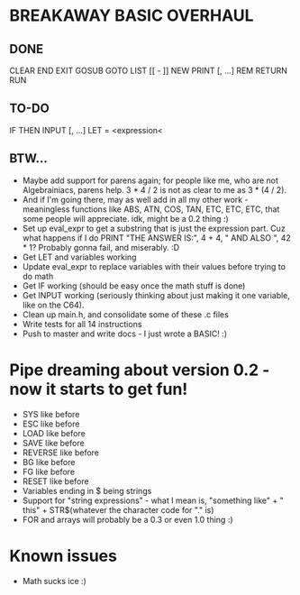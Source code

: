 # BREAKAWAY BASIC OVERHAUL

## DONE

CLEAR
END
EXIT
GOSUB <expression>
GOTO <expression>
LIST [<number>[ - <number>]]
NEW
PRINT <expression>[, <expression>...]
REM <comment>
RETURN
RUN

## TO-DO

IF <conditions> THEN <number or statement>
INPUT <variable>[, <variable>...]
LET <variable> = <expression<

## BTW...

* Maybe add support for parens again; for people like me, who are not Algebrainiacs, parens help.  3 * 4 / 2 is not as clear to me as 3 * (4 / 2).
* And if I'm going there, may as well add in all my other work - meaningless functions like ABS, ATN, COS, TAN, ETC, ETC, ETC, that some people will appreciate.  idk, might be a 0.2 thing :)
* Set up eval_expr to get a substring that is just the expression part.  Cuz what happens if I do PRINT "THE ANSWER IS:", 4 + 4, " AND ALSO ", 42 * 1?  Probably gonna fail, and miserably. :D
* Get LET and variables working
* Update eval_expr to replace variables with their values before trying to do math
* Get IF working (should be easy once the math stuff is done)
* Get INPUT working (seriously thinking about just making it one variable, like on the C64).
* Clean up main.h, and consolidate some of these .c files
* Write tests for all 14 instructions
* Push to master and write docs - I just wrote a BASIC! :)

# Pipe dreaming about version 0.2 - now it starts to get fun!

* SYS <string> like before
* ESC <string> like before
* LOAD <string> like before
* SAVE <string> like before
* REVERSE like before
* BG like before
* FG like before
* RESET like before
* Variables ending in $ being strings
* Support for "string expressions" - what I mean is, "something like" + " this" + STR$(whatever the character code for "." is)
* FOR and arrays will probably be a 0.3 or even 1.0 thing :)


# Known issues

* Math sucks ice :)
